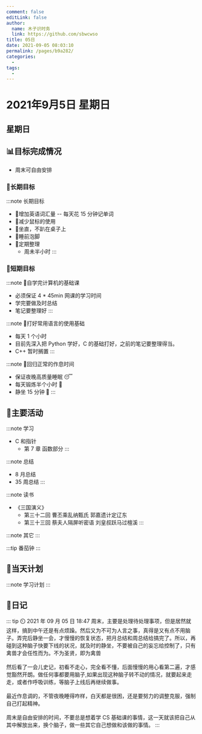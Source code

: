 ```yaml
---
comment: false
editLink: false
author: 
  name: 木子识时务
  link: https://github.com/sbwcwso
title: 05日
date: 2021-09-05 08:03:10
permalink: /pages/b9a282/
categories: 
  - 
tags: 
  - 
---
```


# 2021年9月5日 星期日

## 星期日

## 📊目标完成情况

- 周末可自由安排

### 🐺长期目标

:::note 长期目标
- 🚢增加英语词汇量 -- 每天花 15 分钟记单词
- 🚢减少鼠标的使用
- 🚢坐直，不趴在桌子上
- 🚢睡前泡脚
- 🚢定期整理
  - 周未半小时
:::

### 🐆短期目标

:::note 🚗自学完计算机的基础课
- 必须保证 4 * 45min 网课的学习时间
- 学完要做及时总结
- 笔记要整理好
:::

:::note 🚗打好常用语言的使用基础
- 每天 1 个小时
- 目前先深入把 Python 学好，C 的基础打好，之前的笔记要整理得当。
- C++ 暂时搁置
:::

:::note 🚗回归正常的作息时间
- 保证夜晚高质量睡眠 😴
- 每天锻炼半个小时 🏃
- 静坐 15 分钟 🙏
:::

## 🏃主要活动

:::note 学习
- C 和指针
  - 第 7 章 函数部分
:::

:::note 总结
- 8 月总结
- 35 周总结
:::

:::note 读书
- 《三国演义》
  - 第三十二回 曹丕乘乱纳甄氏   郭嘉遗计定辽东
  - 第三十三回 蔡夫人隔屏听密语 刘皇叔跃马过檀溪
:::

:::note 其它
:::

:::tip 番茄钟
:::

## 📓当天计划

:::note 学习计划
:::

## 🤔日记

::: tip ⏲️ 2021 年 09 月 05 日 18:47
周末，主要是处理待处理事项，但是居然就这样，搞到中午还是有点烦躁。然后又为不可为人言之事，真得是又有点不用脑子。弄完后静坐一会，才慢慢的恢复状态，把月总结和周总结给搞完了。所以，再碰到这种脑子快要下线的状况，就及时的静坐，不要被自己的妄忘给控制了，只有禽兽才会任性而为。不为圣贤，即为禽兽
<br><br>
然后看了一会儿史记，初看不走心，完全看不懂，后面慢慢的用心看第二遍，才感觉豁然开朗。做任何事都要用脑子,如果出现这种脑子转不动的情况，就要起来走走，或者作呼吸训练，等脑子上线后再继续做事。
<br><br>
最近作息调的，不管夜晚睡得咋样，白天都是很困，还是要努力的调整克服，强制自己打起精神。
<br><br>
周末是自由安排的时间，不要总是想着学 CS 基础课的事情，这一天就该把自己从其中解放出来，换个脑子，做一些其它自己想做和该做的事情。
:::
